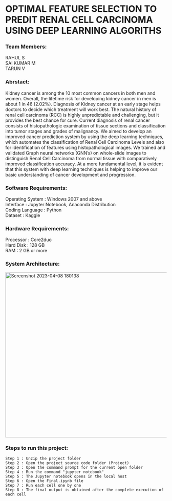 # OPTIMAL FEATURE SELECTION TO PREDIT RENAL CELL CARCINOMA USING DEEP LEARNING ALGORITHS

### Team Members:

RAHUL S<br>
SAI KUMAR M<br>
TARUN V<br>

### Abrstact:<br>

Kidney cancer is among the 10 most common cancers in both men and women. Overall, the lifetime risk for developing kidney cancer in men is about 1 in 46 (2.02%). Diagnosis of Kidney cancer at an early stage helps doctors to decide which treatment will work best. The natural history of renal cell carcinoma (RCC) is highly unpredictable and challenging, but it provides the best chance for cure. Current diagnosis of renal cancer consists of histopathologic examination of tissue sections and classification into tumor stages and grades of malignancy. We aimed to develop an improved cancer prediction system by using the deep learning techniques, which automates the classification of Renal Cell Carcinoma Levels and also for identification of features using histopathological images. We trained and validated Graph neural networks (GNN’s) on whole-slide images to distinguish Renal Cell Carcinoma from normal tissue with comparatively improved classification accuracy. At a more fundamental level, it is evident that this system with deep learning techniques is helping to improve our basic understanding of cancer development and progression.


### Software Requirements:<br>
Operating System	: Windows 2007 and above<br>
Interface               : Jupyter Notebook, Anaconda Distribution<br>
Coding Language	        : Python<br>
Dataset                   : Kaggle<br>

### Hardware Requirements:<br>
Processor 		: Core2duo<br>
Hard Disk		: 128 GB<br>
RAM 			: 2 GB or more <br>

### System Architecture:<br>

<img width="516" alt="Screenshot 2023-04-08 180138" src="https://user-images.githubusercontent.com/88611813/230721264-4ed89930-9598-4943-ab26-9d63b30a7ad5.png">


### Steps to run this project:
	Step 1 : Unzip the project folder
	Step 2 : Open the project source code folder (Project)
	Step 3 : Open the command prompt for the current open folder
	Step 4 : Run the command "jupyter notebook"
	Step 5 : The Jupyter notebook opens in the local host
	Step 6 : Open the Final.ipynb file
	Step 7 : Run each cell one by one	
	Step 8 : The final output is obtained after the complete execution of each cell
